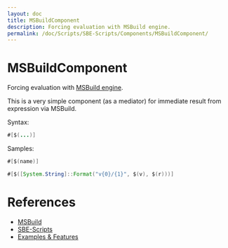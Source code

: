 ```yaml
---
layout: doc
title: MSBuildComponent
description: Forcing evaluation with MSBuild engine.
permalink: /doc/Scripts/SBE-Scripts/Components/MSBuildComponent/
---
```

# MSBuildComponent

Forcing evaluation with [MSBuild engine]({{site.docp}}/Scripts/MSBuild/).

This is a very simple component (as a mediator) for immediate result from expression via MSBuild.

Syntax:

```java
#[$(...)]
```

Samples:

```java
#[$(name)]
```
```java
#[$([System.String]::Format("v{0}/{1}", $(v), $(r)))]
```

# References

* [MSBuild]({{site.docp}}/Scripts/MSBuild/)
* [SBE-Scripts]({{site.docp}}/Scripts/SBE-Scripts/)
* [Examples & Features]({{site.docp}}/Examples/)